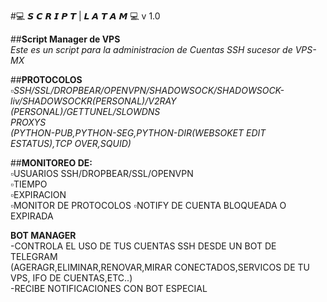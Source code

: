 #💻 𝙎 𝘾 𝙍 𝙄 𝙋 𝙏 | 𝙇 𝘼 𝙏 𝘼 𝙈 💻  v 1.0

##**Script Manager de VPS**   
_Este es un script para la administracion de Cuentas SSH sucesor de VPS-MX_

##**PROTOCOLOS**
_▫️SSH/SSL/DROPBEAR/OPENVPN/SHADOWSOCK/SHADOWSOCK-liv/SHADOWSOCKR(PERSONAL)/V2RAY (PERSONAL)/GETTUNEL/SLOWDNS_   
_PROXYS_   
_(PYTHON-PUB,PYTHON-SEG,PYTHON-DIR(WEBSOKET EDIT ESTATUS),TCP OVER,SQUID)_   

##**MONITOREO DE:**   
▫️USUARIOS SSH/DROPBEAR/SSL/OPENVPN   
▫️TIEMPO  
▫️EXPIRACION  
▫️MONITOR DE PROTOCOLOS
▫️NOTIFY DE CUENTA BLOQUEADA O EXPIRADA

**BOT MANAGER**   
-CONTROLA EL USO DE TUS CUENTAS SSH DESDE UN BOT DE TELEGRAM  
(AGERAGR,ELIMINAR,RENOVAR,MIRAR CONECTADOS,SERVICOS DE TU VPS, IFO DE CUENTAS,ETC..)  
-RECIBE NOTIFICACIONES CON BOT ESPECIAL 
